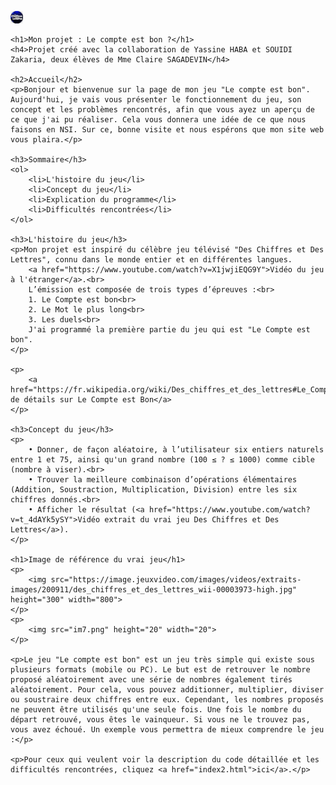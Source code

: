 <!DOCTYPE html>
<html>
<head>
    <meta charset="utf-8"/>
    <link rel="stylesheet" href="misenforme.css">
    <title>Le jeu du compte est bon</title>
</head>
<body>
    <p>
        <img src="im9.png" height="20" width="20">
    </p>

    <h1>Mon projet : Le compte est bon ?</h1>
    <h4>Projet créé avec la collaboration de Yassine HABA et SOUIDI Zakaria, deux élèves de Mme Claire SAGADEVIN</h4>

    <h2>Accueil</h2>
    <p>Bonjour et bienvenue sur la page de mon jeu "Le compte est bon". Aujourd'hui, je vais vous présenter le fonctionnement du jeu, son concept et les problèmes rencontrés, afin que vous ayez un aperçu de ce que j'ai pu réaliser. Cela vous donnera une idée de ce que nous faisons en NSI. Sur ce, bonne visite et nous espérons que mon site web vous plaira.</p>

    <h3>Sommaire</h3>
    <ol>
        <li>L'histoire du jeu</li>
        <li>Concept du jeu</li>
        <li>Explication du programme</li>
        <li>Difficultés rencontrées</li>
    </ol>
    
    <h3>L'histoire du jeu</h3>
    <p>Mon projet est inspiré du célèbre jeu télévisé "Des Chiffres et Des Lettres", connu dans le monde entier et en différentes langues. 
        <a href="https://www.youtube.com/watch?v=X1jwjiEQG9Y">Vidéo du jeu à l'étranger</a>.<br>
        L’émission est composée de trois types d’épreuves :<br>
        1. Le Compte est bon<br>
        2. Le Mot le plus long<br>
        3. Les duels<br>
        J'ai programmé la première partie du jeu qui est "Le Compte est bon".
    </p>
    
    <p>
        <a href="https://fr.wikipedia.org/wiki/Des_chiffres_et_des_lettres#Le_Compte_est_Bon">Plus de détails sur Le Compte est Bon</a>
    </p>

    <h3>Concept du jeu</h3>
    <p>
        • Donner, de façon aléatoire, à l’utilisateur six entiers naturels entre 1 et 75, ainsi qu'un grand nombre (100 ≤ ? ≤ 1000) comme cible (nombre à viser).<br>
        • Trouver la meilleure combinaison d’opérations élémentaires (Addition, Soustraction, Multiplication, Division) entre les six chiffres donnés.<br>
        • Afficher le résultat (<a href="https://www.youtube.com/watch?v=t_4dAYk5ySY">Vidéo extrait du vrai jeu Des Chiffres et Des Lettres</a>).
    </p>

    <h1>Image de référence du vrai jeu</h1>
    <p>
        <img src="https://image.jeuxvideo.com/images/videos/extraits-images/200911/des_chiffres_et_des_lettres_wii-00003973-high.jpg" height="300" width="800">
    </p>
    <p>
        <img src="im7.png" height="20" width="20">
    </p>
    
    <p>Le jeu "Le compte est bon" est un jeu très simple qui existe sous plusieurs formats (mobile ou PC). Le but est de retrouver le nombre proposé aléatoirement avec une série de nombres également tirés aléatoirement. Pour cela, vous pouvez additionner, multiplier, diviser ou soustraire deux chiffres entre eux. Cependant, les nombres proposés ne peuvent être utilisés qu'une seule fois. Une fois le nombre du départ retrouvé, vous êtes le vainqueur. Si vous ne le trouvez pas, vous avez échoué. Un exemple vous permettra de mieux comprendre le jeu :</p>
    
    <p>Pour ceux qui veulent voir la description du code détaillée et les difficultés rencontrées, cliquez <a href="index2.html">ici</a>.</p>
</body>
</html>
